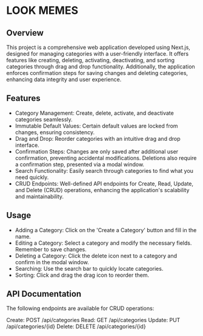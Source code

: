 # LOOK MEMES

## Overview

This project is a comprehensive web application developed using Next.js, designed for managing categories with a user-friendly interface. It offers features like creating, deleting, activating, deactivating, and sorting categories through drag and drop functionality. Additionally, the application enforces confirmation steps for saving changes and deleting categories, enhancing data integrity and user experience.

## Features

- Category Management: Create, delete, activate, and deactivate categories seamlessly.
- Immutable Default Values: Certain default values are locked from changes, ensuring consistency.
- Drag and Drop: Reorder categories with an intuitive drag and drop interface.
- Confirmation Steps: Changes are only saved after additional user confirmation, preventing accidental modifications. Deletions also require a confirmation step, presented via a modal window.
- Search Functionality: Easily search through categories to find what you need quickly.
- CRUD Endpoints: Well-defined API endpoints for Create, Read, Update, and Delete (CRUD) operations, enhancing the application's scalability and maintainability.

## Usage

- Adding a Category: Click on the 'Create a Category' button and fill in the name.
- Editing a Category: Select a category and modify the necessary fields. Remember to save changes.
- Deleting a Category: Click the delete icon next to a category and confirm in the modal window.
- Searching: Use the search bar to quickly locate categories.
- Sorting: Click and drag the drag icon to reorder them.

## API Documentation

The following endpoints are available for CRUD operations:

Create: POST /api/categories
Read: GET /api/categories
Update: PUT /api/categories/{id}
Delete: DELETE /api/categories/{id}
